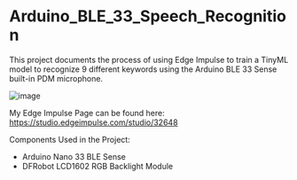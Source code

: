 # Arduino_BLE_33_Speech_Recognition
This project documents the process of using Edge Impulse to train a TinyML model to recognize 9 different keywords using the Arduino BLE 33 Sense built-in PDM microphone.


![image](https://user-images.githubusercontent.com/50542181/148625199-588cddef-b2d4-4d8d-bafd-8f47f796fb8a.png)


My Edge Impulse Page can be found here: https://studio.edgeimpulse.com/studio/32648


Components Used in the Project:

- Arduino Nano 33 BLE Sense
- DFRobot LCD1602 RGB Backlight Module

